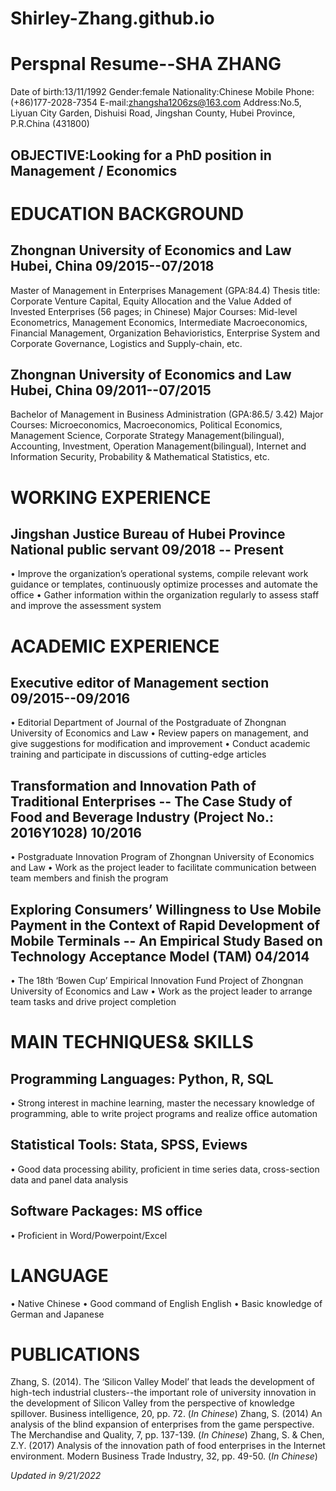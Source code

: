 # Shirley-Zhang.github.io
# Perspnal Resume--SHA ZHANG 
Date of birth:13/11/1992      Gender:female      Nationality:Chinese
Mobile Phone:(+86)177-2028-7354         E-mail:zhangsha1206zs@163.com 
Address:No.5, Liyuan City Garden, Dishuisi Road, Jingshan County, Hubei Province, P.R.China (431800) 
## OBJECTIVE:Looking for a PhD position in Management / Economics

# EDUCATION BACKGROUND
## Zhongnan University of Economics and Law         Hubei, China         09/2015--07/2018 
Master of Management in Enterprises Management (GPA:84.4)
Thesis title: Corporate Venture Capital, Equity Allocation and the Value Added of Invested Enterprises (56 pages; in Chinese) 
Major Courses: Mid-level Econometrics, Management Economics, Intermediate Macroeconomics, Financial Management, Organization Behavioristics, Enterprise System and Corporate Governance, Logistics and Supply-chain, etc.
## Zhongnan University of Economics and Law         Hubei, China         09/2011--07/2015 
Bachelor of Management in Business Administration (GPA:86.5/ 3.42) 
Major Courses: Microeconomics, Macroeconomics, Political Economics, Management Science, Corporate Strategy Management(bilingual), Accounting, Investment, Operation Management(bilingual), Internet and Information Security, Probability & Mathematical Statistics, etc.

# WORKING EXPERIENCE
## Jingshan Justice Bureau of Hubei Province        National public servant         09/2018 -- Present 
• Improve the organization’s operational systems, compile relevant work guidance or templates, continuously optimize processes and automate the office 
• Gather information within the organization regularly to assess staff and improve the assessment system

# ACADEMIC EXPERIENCE
## Executive editor of Management section         09/2015--09/2016 
• Editorial Department of Journal of the Postgraduate of Zhongnan University of Economics and Law 
• Review papers on management, and give suggestions for modification and improvement 
• Conduct academic training and participate in discussions of cutting-edge articles 
## Transformation and Innovation Path of Traditional Enterprises -- The Case Study of Food and Beverage Industry (Project No.: 2016Y1028)         10/2016 
• Postgraduate Innovation Program of Zhongnan University of Economics and Law 
• Work as the project leader to facilitate communication between team members and finish the program 
## Exploring Consumers’ Willingness to Use Mobile Payment in the Context of Rapid Development of Mobile Terminals -- An Empirical Study Based on Technology Acceptance Model (TAM)                                                                                                                                       04/2014
• The 18th ‘Bowen Cup’ Empirical Innovation Fund Project of Zhongnan University of Economics and Law 
• Work as the project leader to arrange team tasks and drive project completion

# MAIN TECHNIQUES& SKILLS
## Programming Languages: Python, R, SQL 
• Strong interest in machine learning, master the necessary knowledge of programming, able to write project programs and realize office automation 
## Statistical Tools: Stata, SPSS, Eviews 
• Good data processing ability, proficient in time series data, cross-section data and panel data analysis 
## Software Packages: MS office 
• Proficient in Word/Powerpoint/Excel

# LANGUAGE
• Native Chinese 
• Good command of English English 
• Basic knowledge of German and Japanese

# PUBLICATIONS
  Zhang, S. (2014). The ‘Silicon Valley Model’ that leads the development of high-tech industrial clusters--the important role of university innovation in the development of Silicon Valley from the perspective of knowledge spillover. Business intelligence, 20, pp. 72. (_In Chinese_) 
  Zhang, S. (2014) An analysis of the blind expansion of enterprises from the game perspective. The Merchandise and Quality, 7, pp. 137-139. (_In Chinese_) 
  Zhang, S. & Chen, Z.Y. (2017) Analysis of the innovation path of food enterprises in the Internet environment. Modern Business Trade Industry, 32, pp. 49-50. (_In Chinese_)

_Updated in 9/21/2022_
